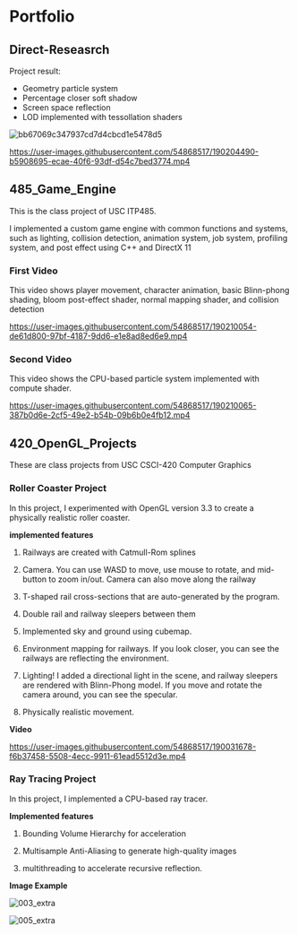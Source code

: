 # Portfolio

## Direct-Reseasrch
Project result:
- Geometry particle system
- Percentage closer soft shadow
- Screen space reflection
- LOD implemented with tessollation shaders

![bb67069c347937cd7d4cbcd1e5478d5](https://user-images.githubusercontent.com/54868517/166194061-b8dc556a-e26f-4e3b-a173-a44026133447.png)



https://user-images.githubusercontent.com/54868517/190204490-b5908695-ecae-40f6-93df-d54c7bed3774.mp4



## 485_Game_Engine

This is the class project of USC ITP485.

I implemented a custom game engine with common functions and systems, such as lighting, collision detection, animation system, job system, profiling system, and post effect using C++ and DirectX 11

### First Video

This video shows player movement, character animation, basic Blinn-phong shading, bloom post-effect shader, normal mapping shader, and  collision detection

https://user-images.githubusercontent.com/54868517/190210054-de61d800-97bf-4187-9dd6-e1e8ad8ed6e9.mp4


### Second Video

This video shows the CPU-based particle system implemented with compute shader.

https://user-images.githubusercontent.com/54868517/190210065-387b0d6e-2cf5-49e2-b54b-09b6b0e4fb12.mp4

## 420_OpenGL_Projects
These are class projects from USC CSCI-420 Computer Graphics

### Roller Coaster Project
In this project, I experimented with OpenGL version 3.3 to create a physically realistic roller coaster.

**implemented features**

1. Railways are created with Catmull-Rom splines

2. Camera. You can use WASD to move, use mouse to rotate, and mid-button to zoom in/out. Camera can also move along the railway

3. T-shaped rail cross-sections that are auto-generated by the program. 

4. Double rail and railway sleepers between them

5. Implemented sky and ground using cubemap.

6. Environment mapping for railways. If you look closer, you can see the railways are reflecting the environment.

7. Lighting! I added a directional light in the scene, and railway sleepers are rendered with Blinn-Phong model. If you move and rotate the camera around, you can see the specular.

8. Physically realistic movement.

**Video**


https://user-images.githubusercontent.com/54868517/190031678-f6b37458-5508-4ecc-9911-61ead5512d3e.mp4

### Ray Tracing Project

In this project, I implemented a CPU-based ray tracer. 

**Implemented features**

1. Bounding Volume Hierarchy for acceleration

2. Multisample Anti-Aliasing to generate high-quality images

3. multithreading to accelerate recursive reflection.

**Image Example**

![003_extra](https://user-images.githubusercontent.com/54868517/190033328-99b5e9ae-0cc8-40e1-acde-e1ec65904ce1.jpg)

![005_extra](https://user-images.githubusercontent.com/54868517/190033334-2b17ecc4-473f-45ac-b9c1-c9e871347e88.jpg)
